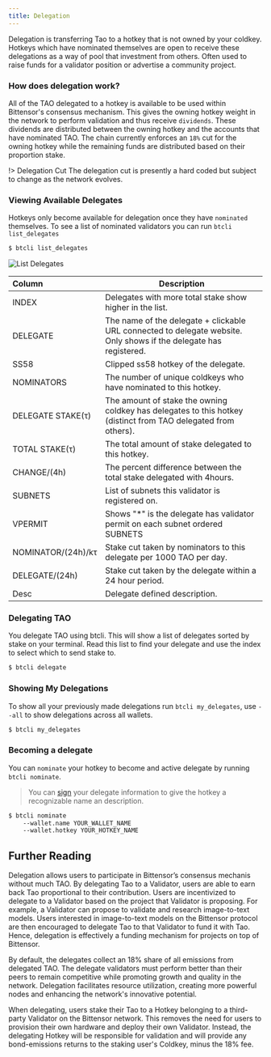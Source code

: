 ```yaml
---
title: Delegation
---
```

Delegation is transferring Tao to a hotkey that is not owned by your coldkey. Hotkeys which have nominated themselves are open to receive these delegations as a way of pool that investment from others. Often used to raise funds for a validator position or advertise a community project.

### How does delegation work?

All of the TAO delegated to a hotkey is available to be used within Bittensor's consensus mechanism. This gives the owning hotkey weight in the network to perform validation and thus receive `dividends`. These dividends are distributed between the owning hotkey and the accounts that have nominated TAO. The chain currently enforces an `18%` cut for the owning hotkey while the remaining funds are distributed based on their proportion stake. 

!> Delegation Cut
The delegation cut is presently a hard coded but subject to change as the network evolves.

### Viewing Available Delegates
Hotkeys only become available for delegation once they have `nominated` themselves. To see a list of nominated validators you can run `btcli list_delegates`
```bash dark 
$ btcli list_delegates
```
![List Delegates](/images/list_delegates.png 'Output of List Delegates')

| Column | Description                                                 |
| :------ | ------------------------------------------------------------|
| INDEX   | Delegates with more total stake show higher in the list. |
| DELEGATE | The name of the delegate + clickable URL connected to delegate website. Only shows if the delegate has registered. |
| SS58    | Clipped ss58 hotkey of the delegate.                       |
| NOMINATORS    | The number of unique coldkeys who have nominated to this hotkey.                       |
| DELEGATE STAKE(τ)    | The amount of stake the owning coldkey has delegates to this hotkey (distinct from TAO delegated from others).                       |
| TOTAL STAKE(τ)    | The total amount of stake delegated to this hotkey.                       |
| CHANGE/(4h)     | The percent difference between the total stake delegated with 4hours.                       |
| SUBNETS    | List of subnets this validator is registered on.                      |
| VPERMIT    | Shows "*" is the delegate has validator permit on each subnet ordered  SUBNETS                     |
| NOMINATOR/(24h)/kτ    | Stake cut taken by nominators to this delegate per 1000 TAO per day. |
| DELEGATE/(24h)    | Stake cut taken by the delegate within a 24 hour period.                        |
| Desc    | Delegate defined description.                     |


### Delegating TAO
You delegate TAO using btcli. This will show a list of delegates sorted by stake on your terminal. Read this list to find your delegate and use the index to select which to send stake to.
```bash dark 
$ btcli delegate
```

### Showing My Delegations
To show all your previously made delegations run `btcli my_delegates`, use `--all` to show delegations across all wallets.
```bash dark 
$ btcli my_delegates
```

### Becoming a delegate
You can `nominate` your hotkey to become and active delegate by running `btcli nominate`.
> You can [sign](../delegation/signing) your delegate information to give the hotkey a recognizable name an description.
```bash dark
$ btcli nominate
    --wallet.name YOUR_WALLET_NAME
    --wallet.hotkey YOUR_HOTKEY_NAME
```

## Further Reading
Delegation allows users to participate in Bittensor’s consensus mechanis without much TAO. By delegating Tao to a Validator, users are able to earn back Tao proportional to their contribution. Users are incentivized to delegate to a Validator based on the project that Validator is proposing. For example, a Validator can propose to validate and research image-to-text models. Users interested in image-to-text models on the Bittensor protocol are then encouraged to delegate Tao to that Validator to fund it with Tao. Hence, delegation is effectively a funding mechanism for projects on top of Bittensor.

By default, the delegates collect an 18\% share of all emissions from delegated TAO. The delegate validators must perform better than their peers to remain competitive while promoting growth and quality in the network. Delegation facilitates resource utilization, creating more powerful nodes and enhancing the network's innovative potential.

When delegating, users stake their Tao to a Hotkey belonging to a third-party Validator on the Bittensor network. This removes the need for users to provision their own hardware and deploy their own Validator. Instead, the delegating Hotkey will be responsible for validation and will provide any bond-emissions returns to the staking user's Coldkey, minus the 18\% fee. 
